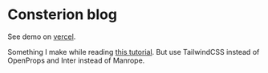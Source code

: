 # Consterion blog

See demo on [vercel](https://consterion-blog.hoshiiro.vercel.app).

Something I make while reading [this tutorial](https://joyofcode.xyz/sveltekit-markdown-blog). But use TailwindCSS instead of OpenProps and Inter instead of Manrope.
